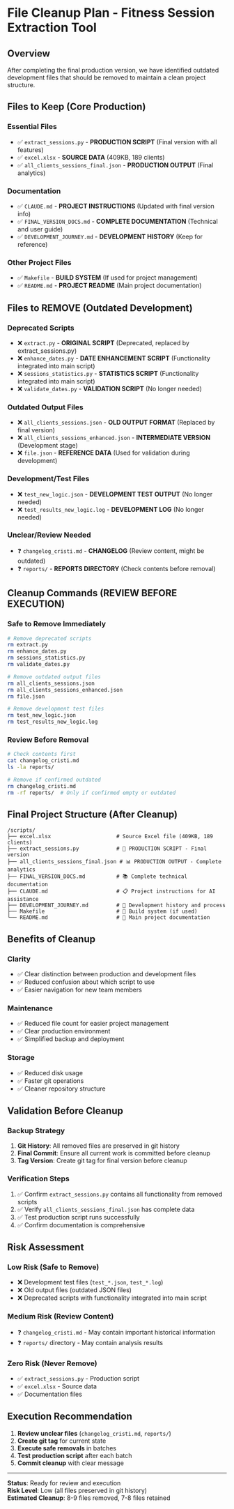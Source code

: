 # File Cleanup Plan - Fitness Session Extraction Tool

## Overview
After completing the final production version, we have identified outdated development files that should be removed to maintain a clean project structure.

## Files to Keep (Core Production)

### Essential Files
- ✅ `extract_sessions.py` - **PRODUCTION SCRIPT** (Final version with all features)
- ✅ `excel.xlsx` - **SOURCE DATA** (409KB, 189 clients)
- ✅ `all_clients_sessions_final.json` - **PRODUCTION OUTPUT** (Final analytics)

### Documentation
- ✅ `CLAUDE.md` - **PROJECT INSTRUCTIONS** (Updated with final version info)
- ✅ `FINAL_VERSION_DOCS.md` - **COMPLETE DOCUMENTATION** (Technical and user guide)
- ✅ `DEVELOPMENT_JOURNEY.md` - **DEVELOPMENT HISTORY** (Keep for reference)

### Other Project Files
- ✅ `Makefile` - **BUILD SYSTEM** (If used for project management)
- ✅ `README.md` - **PROJECT README** (Main project documentation)

## Files to REMOVE (Outdated Development)

### Deprecated Scripts
- ❌ `extract.py` - **ORIGINAL SCRIPT** (Deprecated, replaced by extract_sessions.py)
- ❌ `enhance_dates.py` - **DATE ENHANCEMENT SCRIPT** (Functionality integrated into main script)
- ❌ `sessions_statistics.py` - **STATISTICS SCRIPT** (Functionality integrated into main script)  
- ❌ `validate_dates.py` - **VALIDATION SCRIPT** (No longer needed)

### Outdated Output Files
- ❌ `all_clients_sessions.json` - **OLD OUTPUT FORMAT** (Replaced by final version)
- ❌ `all_clients_sessions_enhanced.json` - **INTERMEDIATE VERSION** (Development stage)
- ❌ `file.json` - **REFERENCE DATA** (Used for validation during development)

### Development/Test Files
- ❌ `test_new_logic.json` - **DEVELOPMENT TEST OUTPUT** (No longer needed)
- ❌ `test_results_new_logic.log` - **DEVELOPMENT LOG** (No longer needed)

### Unclear/Review Needed
- ❓ `changelog_cristi.md` - **CHANGELOG** (Review content, might be outdated)
- ❓ `reports/` - **REPORTS DIRECTORY** (Check contents before removal)

## Cleanup Commands (REVIEW BEFORE EXECUTION)

### Safe to Remove Immediately
```bash
# Remove deprecated scripts
rm extract.py
rm enhance_dates.py  
rm sessions_statistics.py
rm validate_dates.py

# Remove outdated output files
rm all_clients_sessions.json
rm all_clients_sessions_enhanced.json
rm file.json

# Remove development test files
rm test_new_logic.json
rm test_results_new_logic.log
```

### Review Before Removal
```bash
# Check contents first
cat changelog_cristi.md
ls -la reports/

# Remove if confirmed outdated
rm changelog_cristi.md
rm -rf reports/  # Only if confirmed empty or outdated
```

## Final Project Structure (After Cleanup)

```
/scripts/
├── excel.xlsx                     # Source Excel file (409KB, 189 clients)
├── extract_sessions.py            # 🎯 PRODUCTION SCRIPT - Final version  
├── all_clients_sessions_final.json # 📊 PRODUCTION OUTPUT - Complete analytics
├── FINAL_VERSION_DOCS.md          # 📚 Complete technical documentation
├── CLAUDE.md                      # 📋 Project instructions for AI assistance
├── DEVELOPMENT_JOURNEY.md         # 📖 Development history and process
├── Makefile                       # 🔧 Build system (if used)
└── README.md                      # 📄 Main project documentation
```

## Benefits of Cleanup

### Clarity
- ✅ Clear distinction between production and development files
- ✅ Reduced confusion about which script to use
- ✅ Easier navigation for new team members

### Maintenance  
- ✅ Reduced file count for easier project management
- ✅ Clear production environment
- ✅ Simplified backup and deployment

### Storage
- ✅ Reduced disk usage
- ✅ Faster git operations
- ✅ Cleaner repository structure

## Validation Before Cleanup

### Backup Strategy
1. **Git History**: All removed files are preserved in git history
2. **Final Commit**: Ensure all current work is committed before cleanup
3. **Tag Version**: Create git tag for final version before cleanup

### Verification Steps
1. ✅ Confirm `extract_sessions.py` contains all functionality from removed scripts
2. ✅ Verify `all_clients_sessions_final.json` has complete data
3. ✅ Test production script runs successfully
4. ✅ Confirm documentation is comprehensive

## Risk Assessment

### Low Risk (Safe to Remove)
- ❌ Development test files (`test_*.json`, `test_*.log`)
- ❌ Old output files (outdated JSON files)
- ❌ Deprecated scripts with functionality integrated into main script

### Medium Risk (Review Content)
- ❓ `changelog_cristi.md` - May contain important historical information
- ❓ `reports/` directory - May contain analysis results

### Zero Risk (Never Remove)
- ✅ `extract_sessions.py` - Production script
- ✅ `excel.xlsx` - Source data
- ✅ Documentation files

## Execution Recommendation

1. **Review unclear files** (`changelog_cristi.md`, `reports/`)
2. **Create git tag** for current state
3. **Execute safe removals** in batches
4. **Test production script** after each batch
5. **Commit cleanup** with clear message

---

**Status**: Ready for review and execution  
**Risk Level**: Low (all files preserved in git history)  
**Estimated Cleanup**: 8-9 files removed, 7-8 files retained